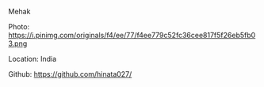 Mehak

Photo: https://i.pinimg.com/originals/f4/ee/77/f4ee779c52fc36cee817f5f26eb5fb03.png

Location: India

Github: https://github.com/hinata027/
